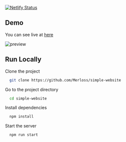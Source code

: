 [![Netlify Status](https://api.netlify.com/api/v1/badges/9de3565e-2d56-4575-9144-b0b49aed8549/deploy-status)](https://app.netlify.com/sites/dazzling-swanson-8597b5/deploys)

## Demo

You can see live at [here](https://merloss.netlify.app)

![preview](https://i.imgur.com/bE3t4mc.png)

## Run Locally

Clone the project

```bash
  git clone https://github.com/Merloss/simple-website
```

Go to the project directory

```bash
  cd simple-website
```

Install dependencies

```bash
  npm install
```

Start the server

```bash
  npm run start
```
